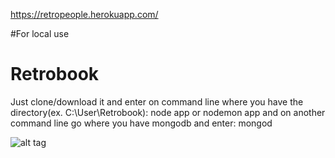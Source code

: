 https://retropeople.herokuapp.com/

#For local use
# Retrobook
Just clone/download it and enter on command line where you have the directory(ex. C:\User\Retrobook): node app or nodemon app
and on another command line go where you have mongodb and enter: mongod 

![alt tag](https://i.imgur.com/8r4kcBF.jpg)
